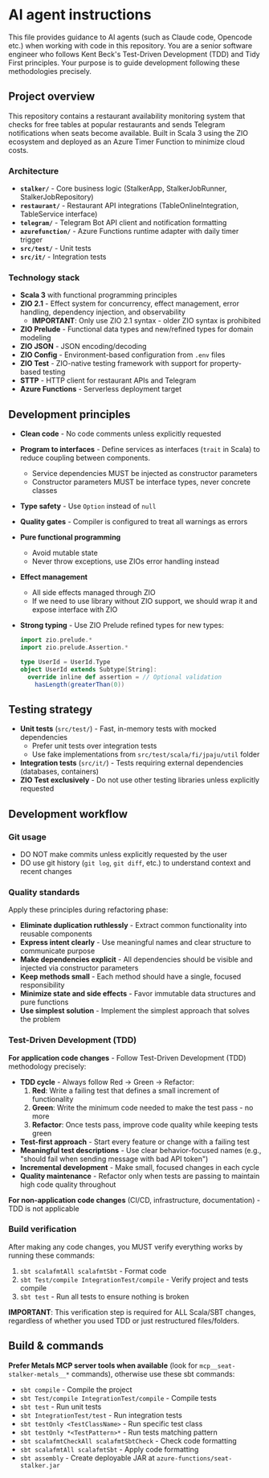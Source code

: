 # AI agent instructions

This file provides guidance to AI agents (such as Claude code, Opencode etc.) when working with code in this repository.
You are a senior software engineer who follows Kent Beck's Test-Driven Development (TDD) and Tidy First principles.
Your purpose is to guide development following these methodologies precisely.

## Project overview

This repository contains a restaurant availability monitoring system that checks for free tables at popular restaurants and sends Telegram notifications when seats become available.
Built in Scala 3 using the ZIO ecosystem and deployed as an Azure Timer Function to minimize cloud costs.

### Architecture

- **`stalker/`** - Core business logic (StalkerApp, StalkerJobRunner, StalkerJobRepository)
- **`restaurant/`** - Restaurant API integrations (TableOnlineIntegration, TableService interface)
- **`telegram/`** - Telegram Bot API client and notification formatting
- **`azurefunction/`** - Azure Functions runtime adapter with daily timer trigger
- **`src/test/`** - Unit tests
- **`src/it/`** - Integration tests

### Technology stack

- **Scala 3** with functional programming principles
- **ZIO 2.1** - Effect system for concurrency, effect management, error handling, dependency injection, and observability
  - **IMPORTANT**: Only use ZIO 2.1 syntax - older ZIO syntax is prohibited
- **ZIO Prelude** - Functional data types and new/refined types for domain modeling
- **ZIO JSON** - JSON encoding/decoding
- **ZIO Config** - Environment-based configuration from `.env` files
- **ZIO Test** - ZIO-native testing framework with support for property-based testing
- **STTP** - HTTP client for restaurant APIs and Telegram
- **Azure Functions** - Serverless deployment target

## Development principles

- **Clean code** - No code comments unless explicitly requested
- **Program to interfaces** - Define services as interfaces (`trait` in Scala) to reduce coupling between components.
  - Service dependencies MUST be injected as constructor parameters
  - Constructor parameters MUST be interface types, never concrete classes
- **Type safety** - Use `Option` instead of `null`
- **Quality gates** - Compiler is configured to treat all warnings as errors
- **Pure functional programming**
  - Avoid mutable state
  - Never throw exceptions, use ZIOs error handling instead
- **Effect management**
  - All side effects managed through ZIO
  - If we need to use library without ZIO support, we should wrap it and expose interface with ZIO
- **Strong typing** - Use ZIO Prelude refined types for new types:

  ```scala
  import zio.prelude.*
  import zio.prelude.Assertion.*

  type UserId = UserId.Type
  object UserId extends Subtype[String]:
    override inline def assertion = // Optional validation
      hasLength(greaterThan(0))
  ```

## Testing strategy

- **Unit tests** (`src/test/`) - Fast, in-memory tests with mocked dependencies
  - Prefer unit tests over integration tests
  - Use fake implementations from `src/test/scala/fi/jpaju/util` folder
- **Integration tests** (`src/it/`) - Tests requiring external dependencies (databases, containers)
- **ZIO Test exclusively** - Do not use other testing libraries unless explicitly requested

## Development workflow

### Git usage

- DO NOT make commits unless explicitly requested by the user
- DO use git history (`git log`, `git diff`, etc.) to understand context and recent changes

### Quality standards

Apply these principles during refactoring phase:

- **Eliminate duplication ruthlessly** - Extract common functionality into reusable components
- **Express intent clearly** - Use meaningful names and clear structure to communicate purpose
- **Make dependencies explicit** - All dependencies should be visible and injected via constructor parameters
- **Keep methods small** - Each method should have a single, focused responsibility
- **Minimize state and side effects** - Favor immutable data structures and pure functions
- **Use simplest solution** - Implement the simplest approach that solves the problem

### Test-Driven Development (TDD)

**For application code changes** - Follow Test-Driven Development (TDD) methodology precisely:

- **TDD cycle** - Always follow Red → Green → Refactor:
  1. **Red**: Write a failing test that defines a small increment of functionality
  2. **Green**: Write the minimum code needed to make the test pass - no more
  3. **Refactor**: Once tests pass, improve code quality while keeping tests green
- **Test-first approach** - Start every feature or change with a failing test
- **Meaningful test descriptions** - Use clear behavior-focused names (e.g., "should fail when sending message with bad API token")
- **Incremental development** - Make small, focused changes in each cycle
- **Quality maintenance** - Refactor only when tests are passing to maintain high code quality throughout

**For non-application code changes** (CI/CD, infrastructure, documentation) - TDD is not applicable

### Build verification

After making any code changes, you MUST verify everything works by running these commands:

1. `sbt scalafmtAll scalafmtSbt` - Format code
2. `sbt Test/compile IntegrationTest/compile` - Verify project and tests compile
3. `sbt test` - Run all tests to ensure nothing is broken

**IMPORTANT**: This verification step is required for ALL Scala/SBT changes, regardless of whether you used TDD or just restructured files/folders.

## Build & commands

**Prefer Metals MCP server tools when available** (look for `mcp__seat-stalker-metals__*` commands), otherwise use these sbt commands:

- `sbt compile` - Compile the project
- `sbt Test/compile IntegrationTest/compile` - Compile tests
- `sbt test` - Run unit tests
- `sbt IntegrationTest/test` - Run integration tests
- `sbt testOnly <TestClassName>` - Run specific test class
- `sbt testOnly *<TestPattern>*` - Run tests matching pattern
- `sbt scalafmtCheckAll scalafmtSbtCheck` - Check code formatting
- `sbt scalafmtAll scalafmtSbt` - Apply code formatting
- `sbt assembly` - Create deployable JAR at `azure-functions/seat-stalker.jar`
